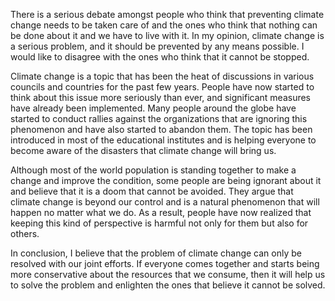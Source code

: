 There is a serious debate amongst people who think that preventing climate change needs to be taken care of and the ones who think that nothing can be done about it and we have to live with it. In my opinion, climate change is a serious problem, and it should be prevented by any means possible. I would like to disagree with the ones who think that it cannot be stopped.

Climate change is a topic that has been the heat of discussions in various councils and countries for the past few years. People have now started to think about this issue more seriously than ever, and significant measures have already been implemented. Many people around the globe have started to conduct rallies against the organizations that are ignoring this phenomenon and have also started to abandon them. The topic has been introduced in most of the educational institutes and is helping everyone to become aware of the disasters that climate change will bring us.

Although most of the world population is standing together to make a change and improve the condition, some people are being ignorant about it and believe that it is a doom that cannot be avoided. They argue that climate change is beyond our control and is a natural phenomenon that will happen no matter what we do. As a result, people have now realized that keeping this kind of perspective is harmful not only for them but also for others.

In conclusion, I believe that the problem of climate change can only be resolved with our joint efforts. If everyone comes together and starts being more conservative about the resources that we consume, then it will help us to solve the problem and enlighten the ones that believe it cannot be solved. 